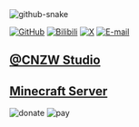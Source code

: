 <picture>
  <source media="(prefers-color-scheme: dark)" srcset="https://ghproxy.com/https://raw.githubusercontent.com/schlibra/schlibra/output/github-contribution-grid-snake-dark.svg" />
  <source media="(prefers-color-scheme: light)" srcset="https://ghproxy.com/https://raw.githubusercontent.com/schlibra/schlibra/output/github-contribution-grid-snake.svg" />
  <img alt="github-snake" src="https://ghproxy.com/https://raw.githubusercontent.com/schlibra/schlibra/output/github-contribution-grid-snake.svg" />
</picture>
  
[![GitHub](https://cnzw-wtw.github.io/img/icon/github.png)](https://github.com/CNZW-WTW/)
[![Bilibili](https://cnzw-wtw.github.io/img/icon/bilibili.png)](https://space.bilibili.com/3493132140284888/)
[![X](https://cnzw-wtw.github.io/img/icon/twitter.png)](https://twitter.com/CNZW_WTW/)
[![E-mail](https://cnzw-wtw.github.io/img/icon/email.png)](mailto:cnzw-wtw@qq.com)  
## [@CNZW Studio](https://cnzw-wtw.github.io/)  
## [Minecraft Server](https://cnzw-wtw.github.io/MC/server/rule)  
![donate](https://cnzw-wtw.github.io/img/pay/donate.jpg)
![pay](https://cnzw-wtw.github.io/img/pay/pay.jpg)
